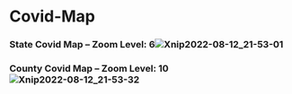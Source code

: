 # Covid-Map

### State Covid Map – Zoom Level: 6![Xnip2022-08-12_21-53-01](https://user-images.githubusercontent.com/97495181/184469060-dc954581-0f7f-45f7-b342-da6b452dfc92.jpg)

### County Covid Map – Zoom Level: 10![Xnip2022-08-12_21-53-32](https://user-images.githubusercontent.com/97495181/184469062-62e5f3ab-f138-4923-b85c-ad507555ac09.jpg)

